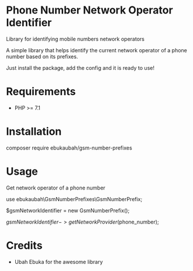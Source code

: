 Phone Number Network Operator Identifier 
=======================

Library for identifying mobile numbers network operators

A simple library that helps identify the current network operator of a phone number based on its prefixes.

Just install the package, add the config and it is ready to use!

Requirements
============

* PHP >= 7.1

Installation
============

composer require ebukaubah/gsm-number-prefixes

Usage
=====

Get network operator of a phone number

use ebukaubah\GsmNumberPrefixes\GsmNumberPrefix;

$gsmNetworkIdentifier = new GsmNumberPrefix();

$gsmNetworkIdentifier->getNetworkProvider($phone_number);

Credits
=======

* Ubah Ebuka for the awesome library